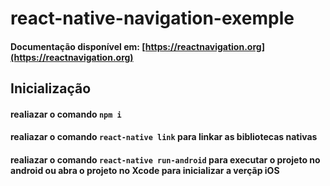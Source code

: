 # react-native-navigation-exemple
#### Documentação disponível em: [https://reactnavigation.org](https://reactnavigation.org)

## Inicialização
#### realiazar o comando `npm i`
#### realiazar o comando `react-native link` para linkar as bibliotecas nativas
#### realiazar o comando `react-native run-android` para executar o projeto no android ou abra o projeto no Xcode para inicializar a verçãp iOS
